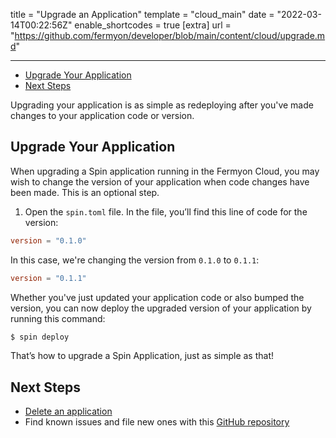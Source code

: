 title = "Upgrade an Application"
template = "cloud_main"
date = "2022-03-14T00:22:56Z"
enable_shortcodes = true
[extra]
url = "https://github.com/fermyon/developer/blob/main/content/cloud/upgrade.md"

---
- [Upgrade Your Application](#upgrade-your-application)
- [Next Steps](#next-steps)

Upgrading your application is as simple as redeploying after you've made changes to your application code or version.

## Upgrade Your Application

When upgrading a Spin application running in the Fermyon Cloud, you may wish to change the version of your application
when code changes have been made. This is an optional step.

1. Open the `spin.toml` file. In the file, you’ll find this line of code for the version:

<!-- @nocpy -->

```toml
version = "0.1.0"
```

In this case, we're changing the version from `0.1.0` to `0.1.1`:

<!-- @nocpy -->

```toml
version = "0.1.1"
```

Whether you've just updated your application code or also bumped the version, you can now deploy the upgraded version
of your application by running this command:

<!-- @selectiveCpy -->

```bash
$ spin deploy
```

That’s how to upgrade a Spin Application, just as simple as that!

## Next Steps

- [Delete an application](delete)
- Find known issues and file new ones with this [GitHub repository](https://github.com/fermyon/feedback)
